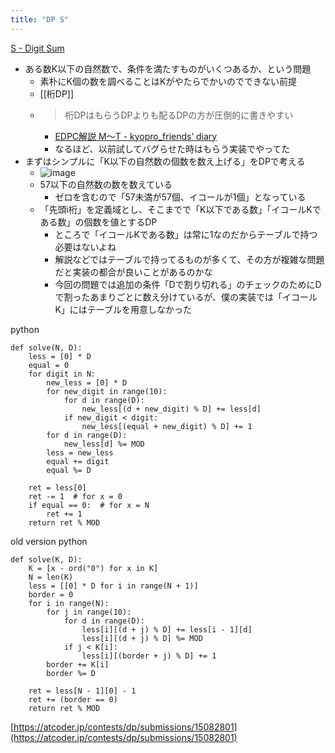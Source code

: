 ```yaml
---
title: "DP S"
---
```


[S - Digit Sum](https://atcoder.jp/contests/dp/tasks/dp_s)
- ある数K以下の自然数で、条件を満たすものがいくつあるか、という問題
    - 素朴にK個の数を調べることはKがやたらでかいのでできない前提
    - [[桁DP]]
    - > 桁DPはもらうDPよりも配るDPの方が圧倒的に書きやすい
        - [EDPC解説 M～T - kyopro_friends’ diary](https://kyopro-friends.hatenablog.com/entry/2019/01/12/231035)
        - なるほど、以前試してバグらせた時はもらう実装でやってた
- まずはシンプルに「K以下の自然数の個数を数え上げる」をDPで考える
    - ![image](https://gyazo.com/c9063ac33df020121c1f8d9ce839578a/thumb/1000)
    - 57以下の自然数の数を数えている
        - ゼロを含むので「57未満が57個、イコールが1個」となっている
    - 「先頭i桁」を定義域とし、そこまでで「K以下である数」「イコールKである数」の個数を値とするDP
        - ところで「イコールKである数」は常に1なのだからテーブルで持つ必要はないよね
        - 解説などではテーブルで持ってるものが多くて、その方が複雑な問題だと実装の都合が良いことがあるのかな
        - 今回の問題では追加の条件「Dで割り切れる」のチェックのためにDで割ったあまりごとに数え分けているが、僕の実装では「イコールK」にはテーブルを用意しなかった

python

```
def solve(N, D):
    less = [0] * D
    equal = 0
    for digit in N:
        new_less = [0] * D
        for new_digit in range(10):
            for d in range(D):
                new_less[(d + new_digit) % D] += less[d]
            if new_digit < digit:
                new_less[(equal + new_digit) % D] += 1
        for d in range(D):
            new_less[d] %= MOD
        less = new_less
        equal += digit
        equal %= D

    ret = less[0]
    ret -= 1  # for x = 0
    if equal == 0:  # for x = N
        ret += 1
    return ret % MOD
```



old version
python

```
def solve(K, D):
    K = [x - ord("0") for x in K]
    N = len(K)
    less = [[0] * D for i in range(N + 1)]
    border = 0
    for i in range(N):
        for j in range(10):
            for d in range(D):
                less[i][(d + j) % D] += less[i - 1][d]
                less[i][(d + j) % D] %= MOD
            if j < K[i]:
                less[i][(border + j) % D] += 1
        border += K[i]
        border %= D

    ret = less[N - 1][0] - 1
    ret += (border == 0)
    return ret % MOD
```


[https://atcoder.jp/contests/dp/submissions/15082801](https://atcoder.jp/contests/dp/submissions/15082801)
